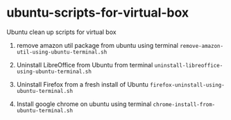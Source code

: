 # ubuntu-scripts-for-virtual-box
Ubuntu clean up scripts for virtual box

1. remove amazon util package from ubuntu using terminal
`remove-amazon-util-using-ubuntu-terminal.sh`

2. Uninstall LibreOffice from Ubuntu from terminal
`uninstall-libreoffice-using-ubuntu-terminal.sh`

3. Uninstall Firefox from a fresh install of Ubuntu
`firefox-uninstall-using-ubuntu-terminal.sh`

4. Install google chrome on ubuntu using terminal
`chrome-install-from-ubuntu-terminal.sh`

